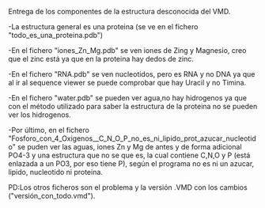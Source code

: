 Entrega de los componentes de la estructura desconocida del VMD.

-La estructura general es una proteina (se ve en el fichero "todo_es_una_proteina.pdb")

-En el fichero "iones_Zn_Mg.pdb" se ven iones de Zing y Magnesio, creo que el zinc está ya que en la proteina hay dedos de zinc.

-En el fichero "RNA.pdb" se ven nucleotidos, pero es RNA y no DNA ya que al ir al sequence viewer se puede comprobar que hay Uracil y no Timina.

-En el fichero "water.pdb" se pueden ver agua,no hay hidrogenos ya que con el método utilizado para saber la estructura de la proteina no se pueden ver los hidrogenos.

-Por último, en el fichero "Fosforo_con_4_Oxigenos__C_N_O_P_no_es_ni_lipido_prot_azucar_nucleotido" se puden ver las aguas, iones Zn y Mg de antes y de forma adicional PO4-3 y una estructura que no se que es, la cual contiene C,N,O y P (está enlazada a un PO3, por eso tiene P), según el programa no es ni un azucar, lipido, nucleotido ni proteina.


PD:Los otros ficheros son el problema y la versión .VMD con los cambios ("versión_con_todo.vmd").
